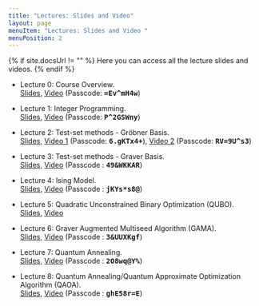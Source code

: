 ```yaml
---
title: "Lectures: Slides and Video"
layout: page
menuItem: "Lectures: Slides and Video "
menuPosition: 2
---
```

{% if site.docsUrl != "" %}
Here you can access all the lecture slides and videos.
{% endif %}

- Lecture 0: Course Overview.<br>
<a href="slides/47-779 Lecture 0 - Course Overview.pdf" download>Slides</a>, 
[Video](https://cmu.zoom.us/rec/share/vuFWEOr26kVJQpHh7X3UY7YmRK7Peaa8gyca_foLmEkO0WjDDr9PBN1f2apSSQ6S) 
(Passcode: <kbd><strong>=Ev^mH4w</strong></kbd>)

- Lecture 1: Integer Programming.<br> 
<a href="slides/47-779 Lecture 1 - Integer Programming.pdf" download>Slides</a>, 
[Video](https://cmu.zoom.us/rec/play/aYR6uCs3R0vdyfdYJ5uiJpnyUgb5CuLB_Jebl37M_rfKE5EMvNl5u7TDXadz8RmST45JrSXBBN1UYYMl.LnkHOy7ZB34jirzn) 
(Passcode: <kbd><strong>P^2GSWny</strong></kbd>)

- Lecture 2: Test-set methods - Gr&ouml;bner Basis.<br> 
<a href="slides/47-779 Lecture 2 - Test-set methods.pdf" download>Slides</a>, 
[Video 1](https://cmu.zoom.us/rec/play/Ihz6C8KxpIQ6Xnk_IXPEkJuso6D4eI_VDDGwT0tbGoqH9FyPC-Ip3B8mRLnUHSLfYO-zOZljg_DOX70Q.jaOZNfLdKHVEJqDk) 
(Passcode: <kbd><strong>6.gKTx4+</strong></kbd>), 
[Video 2](https://cmu.zoom.us/rec/play/OHWbc7V9tJKIeKrzmGE-Ms0WQQlXAQEp3SLKBnlFP5nJEGfKFJPE4vxU13M-PWZYS4pCGbh9_AJ-RNw.pOCUff3tcAcKq-_D) 
(Passcode: <kbd><strong>RV=9U^s3</strong></kbd>)

- Lecture 3: Test-set methods - Graver Basis.<br> 
<a href="slides/47-779 Lecture 3 - Graver basis.pdf" download>Slides</a>,
[Video](https://cmu.zoom.us/rec/share/4QTXDhnVQag7dN0IfrOnbH16yhr6G0_5rBV3Nj3WbO1m3t4VLwqZzutHjXKlg3Bw.x4SMdIgGN8iyt9JD) 
(Passcode : <kbd><strong>49&WKKAR</strong></kbd>)

- Lecture 4: Ising Model.<br> 
<a href="slides/47-779 Lecture 4 - Ising Model.pdf" download>Slides</a>,
[Video](https://cmu.zoom.us/rec/share/AOmRlMOFoAuTtyuyEDRQRMu1LuhHZJiY9AjUc3CZ-XMyP3nc3ZxJmop90Hn7wdI.R-a68jRiL_Ov3UPE)
(Passcode : <kbd><strong>jKYs*s8@</strong></kbd>)

- Lecture 5: Quadratic Unconstrained Binary Optimization (QUBO).<br> 
<a href="slides/47-779 Lecture 5 - Quadratic Unconstrained Binary Optimization (QUBO).pdf" download>Slides</a>,
[Video](https://youtu.be/v3D5jxi_2wM)

- Lecture 6: Graver Augmented Multiseed Algorithm (GAMA).<br> 
<a href="slides/47-779 Lecture 6 - Graver Augmented Multiseed Algorithm (GAMA).pdf" download>Slides</a>, 
[Video](https://cmu.zoom.us/rec/share/_oLw25EljDXFHdjcg3LQdHD09pdyNDQua8kKv9vEUnlxKbRk1XmsFXdGegiajaky.cfnaZLsRitlNKoNL)
(Passcode : <kbd><strong>3&UUXKgf</strong></kbd>)

- Lecture 7: Quantum Annealing.<br> 
<a href="slides/47-779 Lecture 7 - Quantum Annealing.pdf" download>Slides</a>, 
[Video](https://cmu.zoom.us/rec/share/9VBXMrjJZMt9U15BaJb49vXOGO2sV4HaHouNY-QsQmQWPoCLEmJ3BYjwbYR_ovmI.le7a5DFaS1nauKbq)
(Passcode : <kbd><strong>2O8wq@Y%</strong></kbd>)

- Lecture 8: Quantum Annealing/Quantum Approximate Optimization Algorithm (QAOA).<br> 
<a href="slides/47-779 Lecture 8 - Quantum Approximate Optimization Algorithm.pdf" download>Slides</a>, 
[Video](https://cmu.zoom.us/rec/share/B_AuEPTrdHhUerizLv_4QJ_2EcYlSr9oxqSbWso8ees7OOE8bWNnl3W5eeTVRoDS.Q7wNBj9JbEqRdapc)
(Passcode : <kbd><strong>ghE58r=E</strong></kbd>)

